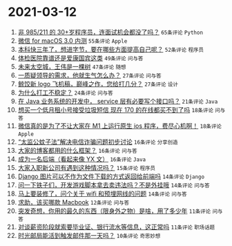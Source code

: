 # 2021-03-12

1. [非 985/211 的 30+岁程序员，连面试机会都没了吗？](https://www.v2ex.com/t/760929) `65条评论` `Python`
1. [微信 for macOS 3.0 内测](https://www.v2ex.com/t/760884) `55条评论` `Apple`
1. [本科快三年了，想进字节，要在哪些方面提高自己呢？](https://www.v2ex.com/t/760880) `52条评论` `程序员`
1. [体检医院靠谱还是爱康国宾这类](https://www.v2ex.com/t/760903) `49条评论` `问与答`
1. [未来太空城，王伟是一棵树](https://www.v2ex.com/t/760878) `47条评论` `随想`
1. [一质疑领导的需求，他就生气怎么办？](https://www.v2ex.com/t/761064) `27条评论` `问与答`
1. [鲸饺新 logo 飞机稿，巅峰之作，您给打几分？](https://www.v2ex.com/t/761010) `27条评论` `设计`
1. [为什么打工不稳定？](https://www.v2ex.com/t/760965) `24条评论` `问与答`
1. [在 Java 业务系统的开发中， service 层有必要写个接口吗？](https://www.v2ex.com/t/760924) `21条评论` `Java`
1. [想买一个低月租小号接受垃圾短信 现在 170 的在线都买不到了吗](https://www.v2ex.com/t/760886) `18条评论` `问与答`
1. [微信真的是为了不让大家在 M1 上运行原生 ios 程序，费尽心机啊！](https://www.v2ex.com/t/760885) `18条评论` `Apple`
1. [“太监公蚊子法”解决电信诈骗问题初步讨论](https://www.v2ex.com/t/760984) `16条评论` `分享创造`
1. [大家的博客都用的什么框架？](https://www.v2ex.com/t/760952) `16条评论` `问与答`
1. [成为一名后端（看起来像 YX 文）](https://www.v2ex.com/t/760951) `16条评论` `Java`
1. [大家入职新公司有遇到这种情况吗？](https://www.v2ex.com/t/760934) `15条评论` `程序员`
1. [Django 图片可以不作为文件下载的方式返回给前端吗](https://www.v2ex.com/t/760982) `14条评论` `Django`
1. [问一下铁子们，开发游戏脚本拿去卖违法吗？不是外挂哦](https://www.v2ex.com/t/760975) `14条评论` `问与答`
1. [马上要装修了，问个关于 wifi 和预埋网线的问题](https://www.v2ex.com/t/760914) `14条评论` `问与答`
1. [求助，该买哪款 Macbook](https://www.v2ex.com/t/760881) `12条评论` `问与答`
1. [突发奇想，你用的最久的东西（限身外之物）是啥，用了多少年](https://www.v2ex.com/t/761058) `11条评论` `问与答`
1. [对谈薪资阶段就索要毕业证、银行流水等信息，这正常吗](https://www.v2ex.com/t/760896) `11条评论` `职场话题`
1. [时光邮局能活到触发邮件那一天吗？](https://www.v2ex.com/t/760998) `10条评论` `奇思妙想`
